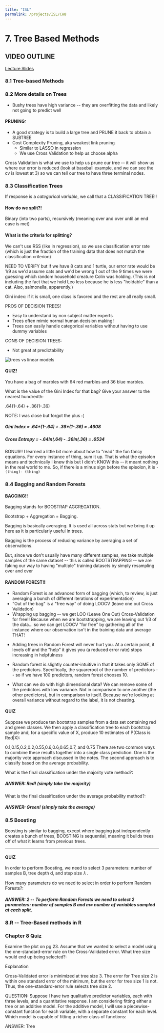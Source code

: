 ```yaml
---
title: "ISL"
permalink: /projects/ISL/CH8
---
```


# 7. Tree Based Methods

## VIDEO OUTLINE

[Lecture Slides](https://courses.edx.org/assets/courseware/v1/62c570de505d28b78e8e4ea932daddf2/asset-v1:StanfordOnline+STATSX0001+1T2020+type@asset+block/trees-handout.pdf)

### 8.1 Tree-based Methods

### 8.2 More details on Trees

- Bushy trees have high variance -- they are overfitting the data and likely not going to predict well

#### PRUNING:

- A good strategy is to build a large tree and PRUNE it back to obtain a SUBTREE
- Cost Complexity Pruning, aka weakest link pruning
  - Similar to LASSO in regression
  - We use Cross Validation to help us choose alpha

Cross Validation is what we use to help us prune our tree -- it will show us where our error is reduced (look at baseball example, and we can see the cv is lowest at 3) so we can tell our tree to have three terminal nodes.

### 8.3 Classification Trees

If response is a _categorical variable_, we call that a CLASSIFICATION TREE!!

#### How do we split?!

Binary (into two parts), recursively (meaning over and over until an end case is met)

#### What is the criteria for splitting?

We can't use RSS (like in regression), so we use classification error rate (which is just the fraction of the training data that does not match the classification criterion)

NEED TO VERIFY but if we have 8 cats and 1 turtle, our error rate would be 1/9 as we'd assume cats and we'd be wrong 1 out of the 9 times we were guessing which random household creature Colin was holding. (This is not including the fact that we hold Leo less because he is less "holdable" than a cat. Also, salmonella, apparently.)

Gini index: if it is small, one class is favored and the rest are all really small.

PROS OF DECISION TREES!

- Easy to understand by non subject matter experts
- Trees often mimic normal human decision making!
- Trees can easily handle categorical variables without having to use dummy variables

CONS OF DECISION TREES:

- Not great at predictability

![trees vs linear models](IISL_CH8_TREES.png "Trees")

#### QUIZ!

You have a bag of marbles with 64 red marbles and 36 blue marbles.

What is the value of the Gini Index for that bag? Give your answer to the nearest hundredth:

.64(1-.64) + .36(1-.36)

NOTE: I was close but forgot the plus :(

##### Gini Index = .64*(1-.64) + .36*(1-.36) = .4608

##### Cross Entropy = -.64*ln(.64) - .36*ln(.36) = .6534

BONUS!! I learned a little bit more about how to "read" the fun fancy equations. For every instance of thing, sum it up. That is what the episolon means and technically I knew this but I didn't KNOW this -- it meant nothing in the real world to me. So, if there is a minus sign before the episolon, it is `- (thing)- (thing)`

### 8.4 Bagging and Random Forests

#### BAGGING!!

Bagging stands for BOOSTRAP AGGREGATION.

Bootstrap + Aggregation = Bagging.

Bagging is basically averaging. It is used all across stats but we bring it up here as it is particularly useful in trees.

Bagging is the process of reducing variance by averaging a set of observations.

But, since we don't usually have many different samples, we take multiple samples of the same dataset -- this is called BOOTSTRAPPING -- we are faking our way to having "multiple" training datasets by simply resampling over and over

#### RANDOM FOREST!!

- Random Forest is an advanced form of bagging (which, to review, is just averaging a bunch of different iterations of experimentation)
- "Out of the bag" is a "free way" of doing LOOCV (leave one out Cross Validation)
- Wrapping up bagging -- we get LOO (Leave One Out) Cross-Validation for free!! Because when we are bootstrapping, we are leaving out 1/3 of the data... so we can get LOOCV "for free" by gathering all of the instance where our observation isn't in the training data and average THAT!

* Adding trees in Random Forest will never hurt you. At a certain point, it levels off and the "help" it gives you (a reduced error rate) stops increasing in helpfulness
* Random forest is slightly counter-intuitive in that it takes only SOME of the predictors. Specifically, the squareroot of the number of predictors -- so if we have 100 predictors, random forest chooses 10.

* What can we do with high dimensional data? We can remove some of the predictors with low variance. Not in comparison to one another (the other predictors), but in comparison to itself. Because we're looking at overall variance without regard to the label, it is not cheating.

#### QUIZ

Suppose we produce ten bootstrap samples from a data set containing red and green classes. We then apply a classification tree to each bootstrap sample and, for a specific value of X, produce 10 estimates of P(Class is Red|X):

0.1,0.15,0.2,0.2,0.55,0.6,0.6,0.65,0.7, and 0.75
There are two common ways to combine these results together into a single class prediction. One is the majority vote approach discussed in the notes. The second approach is to classify based on the average probability.

What is the final classification under the majority vote method?:

##### ANSWER: Red! (simply take the majority)

What is the final classification under the average probability method?:

##### ANSWER: Green! (simply take the average)

### 8.5 Boosting

Boosting is similar to bagging, except where bagging just independently creates a bunch of trees, BOOSTING is sequential, meaning it builds trees off of what it learns from previous trees.

---

#### QUIZ

In order to perform Boosting, we need to select 3 parameters: number of samples B, tree depth d, and step size 𝜆 .

How many parameters do we need to select in order to perform Random Forests?:

##### ANSWER: 2 -- To perform Random Forests we need to select 2 parameters: number of samples B and m= number of variables sampled at each split.

### 8.R -- Tree-Based methods in R

### Chapter 8 Quiz

Examine the plot on pg 23. Assume that we wanted to select a model using the one-standard-error rule on the Cross-Validated error. What tree size would end up being selected?:

Explanation

Cross-Validated error is minimized at tree size 3. The error for Tree size 2 is within one standard error of the minimum, but the error for tree size 1 is not. Thus, the one-standard-error rule selects tree size 2.

QUESTION: Suppose I have two qualitative predictor variables, each with three levels, and a quantitative response. I am considering fitting either a tree or an additive model. For the additive model, I will use a piecewise-constant function for each variable, with a separate constant for each level. Which model is capable of fitting a richer class of functions:

ANSWER: Tree
